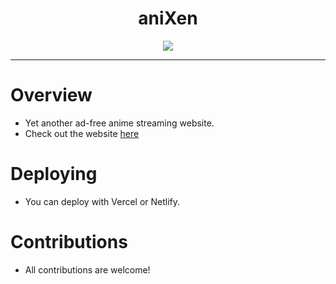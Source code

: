<div align="center">

# aniXen

</div>

<p align="center">
  <img src="https://github.com/g0T-h/anixen/blob/main/public/FNLogo.png">
</p>

---

# Overview
- Yet another ad-free anime streaming website.
- Check out the website [here](https://anixen.vercel.app/)

# Deploying
- You can deploy with Vercel or Netlify.

# Contributions
- All contributions are welcome!
